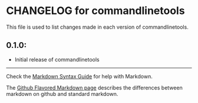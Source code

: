 # CHANGELOG for commandlinetools

This file is used to list changes made in each version of commandlinetools.

## 0.1.0:

* Initial release of commandlinetools

- - -
Check the [Markdown Syntax Guide](http://daringfireball.net/projects/markdown/syntax) for help with Markdown.

The [Github Flavored Markdown page](http://github.github.com/github-flavored-markdown/) describes the differences between markdown on github and standard markdown.
